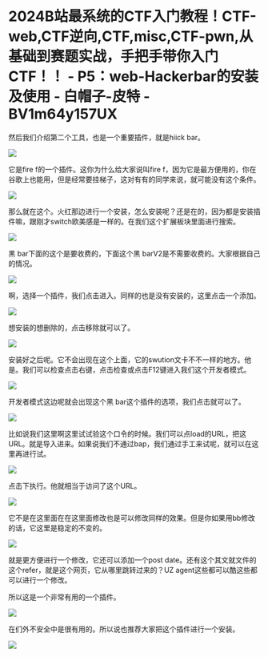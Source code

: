 # 2024B站最系统的CTF入门教程！CTF-web,CTF逆向,CTF,misc,CTF-pwn,从基础到赛题实战，手把手带你入门CTF！！ - P5：web-Hackerbar的安装及使用 - 白帽子-皮特 - BV1m64y157UX

然后我们介绍第二个工具，也是一个重要插件，就是hiick bar。

![](img/ec9c9898aec9aedbe72ff1ca0af75647_1.png)

它是fire f的一个插件。这你为什么给大家说叫fire f，因为它是最方便用的，你在谷歌上也能用，但是经常要挂梯子，这对有有的同学来说，就可能没有这个条件。



![](img/ec9c9898aec9aedbe72ff1ca0af75647_3.png)

那么就在这个。火红那边进行一个安装，怎么安装呢？还是在的，因为都是安装插件嘛，跟刚才switch欧美感是一样的。在我们这个扩展板块里面进行搜索。



![](img/ec9c9898aec9aedbe72ff1ca0af75647_5.png)

黑 bar下面的这个是要收费的，下面这个黑 barV2是不需要收费的。大家根据自己的情况。

![](img/ec9c9898aec9aedbe72ff1ca0af75647_7.png)

啊，选择一个插件，我们点击进入。同样的也是没有安装的，这里点击一个添加。

![](img/ec9c9898aec9aedbe72ff1ca0af75647_9.png)

想安装的想删除的，点击移除就可以了。

![](img/ec9c9898aec9aedbe72ff1ca0af75647_11.png)

安装好之后呢。它不会出现在这个上面，它的swution文卡不不一样的地方。他是。我们可以检查点击右键，点击检查或点击F12键进入我们这个开发者模式。



![](img/ec9c9898aec9aedbe72ff1ca0af75647_13.png)

开发者模式这边呢就会出现这个黑 bar这个插件的选项，我们点击就可以了。

![](img/ec9c9898aec9aedbe72ff1ca0af75647_15.png)

比如说我们这里啊这里试试验这个口令的时候。我们可以点load的URL，把这URL。就是导入进来。如果说我们不通过bap，我们通过手工来试呢，就可以在这里再进行试。



![](img/ec9c9898aec9aedbe72ff1ca0af75647_17.png)

点击下执行。他就相当于访问了这个URL。

![](img/ec9c9898aec9aedbe72ff1ca0af75647_19.png)

它不是在这里面在在这里面修改也是可以修改同样的效果。但是你如果用bb修改的话，它这里是稳定的不变的。

![](img/ec9c9898aec9aedbe72ff1ca0af75647_21.png)

就是更方便进行一个修改，它还可以添加一个post date。还有这个其文就文件的这个refer，就是这个网页，它从哪里跳转过来的？UZ agent这些都可以酷这些都可以进行一个修改。

所以这是一个非常有用的一个插件。

![](img/ec9c9898aec9aedbe72ff1ca0af75647_23.png)

在们外不安全中是很有用的。所以说也推荐大家把这个插件进行一个安装。

![](img/ec9c9898aec9aedbe72ff1ca0af75647_25.png)